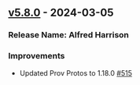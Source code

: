 ## [v5.8.0](https://github.com/provenance-io/explorer-service/releases/tag/v5.8.0) - 2024-03-05
### Release Name: Alfred Harrison

### Improvements

* Updated Prov Protos to 1.18.0 [#515](https://github.com/provenance-io/explorer-service/pull/515)